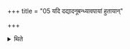 +++
title = "05 यदि दद्यादनूबन्ध्यावपायां हुतायान्"

+++

<details><summary>थिते</summary>

यदि दद्यादनूबन्ध्यावपायां हुतायां दक्षिणा नयन्नन्यूना दशतो नयेत् ५
</details>
